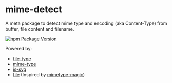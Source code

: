 # mime-detect

A meta package to detect mime type and encoding (aka Content-Type) from buffer, file content and filename.

[![npm Package Version](https://img.shields.io/npm/v/mime-detect.svg?maxAge=2592000)](https://www.npmjs.com/package/mime-detect)

Powered by:

- [file-type](https://www.npmjs.com/package/file-type)
- [mime-type](https://www.npmjs.com/package/mime-type)
- [is-svg](https://www.npmjs.com/package/is-svg)
- [file](https://man7.org/linux/man-pages/man1/file.1.html) (Inspired by [mimetype-magic](https://www.npmjs.com/package/mimetype-magic))
